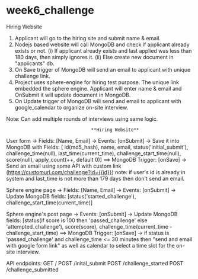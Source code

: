 # week6_challenge
Hiring Website

1. Applicant will go to the hiring site and submit name & email.
2. Nodejs based website will call MongoDB and check if applicant already exists or not.
    (i)  If applicant already exists and last applied was less than 180 days, then simply ignores it.
    (ii) Else create new document in "applicants" db.
3. On Save trigger of MongoDB will send an email to applicant with unique challenge link.
4. Project uses sphere-engine for hiring test purpose. The unique link embedded the sphere engine.
   Applicant will enter name & email and OnSubmit it will update document in MongoDB.
5. On Update trigger of MongoDB will send and email to applicant with google_calendar to organize on-site interview.

Note: Can add multiple rounds of interviews using same logic.

									
                                    **Hiring Website**
User form -> Fields: [Name, Email]
	  -> Events: [onSubmit] -> Save it into MongoDB with Fields: [
		  id(md5_hash),
		  name,
		  email,
		  status('initial_submit'),
		  challenge_time(null),
		  last_time(current_time),
		  challenge_start_time(null),
		  score(null),
		  apply_count(++, default 0)]
	  ==> MongoDB Trigger: [onSave] -> Send an email using some API with custom link (https://customurl.com/challenge?id={{id}})
note: if user's id is already in system and last_time is not more than 179 days then don't send an email.


Sphere engine page -> Fields: [Name, Email]
		    -> Events: [onSubmit] -> Update MongoDB fields: [status('started_challenge'), challenge_start_time(current_time)]


Sphere engine's post page -> Events: [onSubmit] -> Update MongoDB fields: [status(if score is 100 then 'passed_challenge' else 'attempted_challenge'),  score(score), challenge_time(current_time - challenge_start_time)
			==> MongoDB Trigger: [onSave] -> if status is 'passed_challenge' and challenge_time <= 30 minutes then "send and email with google form link" as well as calendar to select a time slot for the on-site interview.



API endpoints:
GET  /
POST /inital_submit
POST /challenge_started
POST /challenge_submitted

